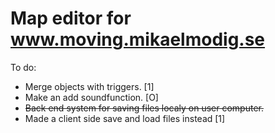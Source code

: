 # Map editor for www.moving.mikaelmodig.se

To do:

* Merge objects with triggers.                              [1]
* Make an add soundfunction.                                [O]
* ~~Back end system for saving files localy on user computer.~~ 
* Made a client side save and load files instead [1]

